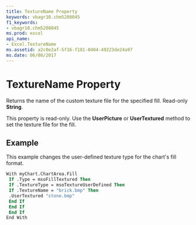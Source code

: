 ```yaml
---
title: TextureName Property
keywords: vbagr10.chm5208045
f1_keywords:
- vbagr10.chm5208045
ms.prod: excel
api_name:
- Excel.TextureName
ms.assetid: a2c0e2af-5f16-f181-0404-49223de24a97
ms.date: 06/08/2017
---
```



# TextureName Property

Returns the name of the custom texture file for the specified fill. Read-only **String**.

This property is read-only. Use the **UserPicture** or **UserTextured** method to set the texture file for the fill.

## Example

This example changes the user-defined texture type for the chart's fill format.


```vb
With myChart.ChartArea.Fill 
 If .Type = msoFillTextured Then 
 If .TextureType = msoTextureUserDefined Then 
 If .TextureName = "brick.bmp" Then 
 .UserTextured "stone.bmp" 
 End If 
 End If 
 End If 
End With
```


